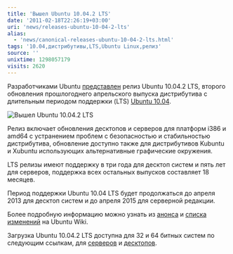 ```yaml
---
title: 'Вышел Ubuntu 10.04.2 LTS'
date: '2011-02-18T22:26:19+03:00'
uri: 'news/releases-ubuntu-10-04-2-lts'
alias: 
  - 'news/сanonical-releases-ubuntu-10-04-2-lts.html'
tags: '10.04,дистрибутивы,LTS,Ubuntu Linux,релиз'
source: ''
unixtime: 1298057179
visits: 2620
---
```

Разработчиками Ubuntu [представлен](https://lists.ubuntu.com/archives/ubuntu-announce/2011-February/000141.html) релиз Ubuntu 10.04.2 LTS, второго обновления прошлогоднего апрельского выпуска дистрибутива с длительным периодом поддержки (LTS) [Ubuntu 10.04](news/vyshla-finalnaya-versiya-ubuntu-10-04).

![Вышел Ubuntu 10.04.2 LTS](img/2011/02/18/22-00/ubuntu-small.jpg)

Релиз включает обновления десктопов и серверов для платформ i386 и amd64 с устранением проблем с безопасностью и стабильностью дистрибутива, обновление доступно также для дистрибутивов Kubuntu и Xubuntu использующих альтернативные графические окружения.

LTS релизы имеют поддержку в три года для десктоп систем и пять лет для серверов, поддержка всех остальных выпусков составляет 18 месяцев.

Период поддержки Ubuntu 10.04 LTS будет продолжаться до апреля 2013 для десктоп систем и до апреля 2015 для серверной редакции.

Более подробную информацию можно узнать из [анонса](https://lists.ubuntu.com/archives/ubuntu-announce/2011-February/000141.html) и [списка изменений](https://wiki.ubuntu.com/LucidLynx/ReleaseNotes/ChangeSummary/10.04.2) на Ubuntu Wiki.

Загрузка Ubuntu 10.04.2 LTS доступна для 32 и 64 битных систем по следующим ссылкам, для [серверов](http://www.ubuntu.com/server/get-ubuntu/download) и [десктопов](http://www.ubuntu.com/desktop/get-ubuntu/download).
